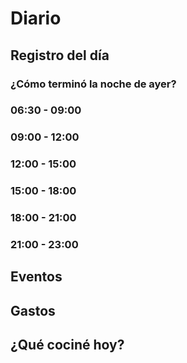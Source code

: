 # Diario

## Registro del día
### ¿Cómo terminó la noche de ayer?

### 06:30 - 09:00

### 09:00 - 12:00

### 12:00 - 15:00

### 15:00 - 18:00

### 18:00 - 21:00

### 21:00 - 23:00




## Eventos


## Gastos


## ¿Qué cociné hoy?

